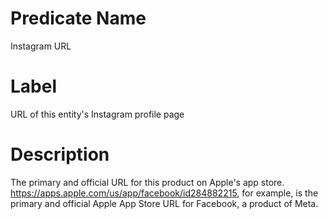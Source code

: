 # Predicate Name
Instagram URL

# Label
URL of this entity's Instagram profile page

# Description
The primary and official URL for this product on Apple's app store. https://apps.apple.com/us/app/facebook/id284882215, for example, is the primary and official Apple App Store URL for Facebook, a product of Meta.